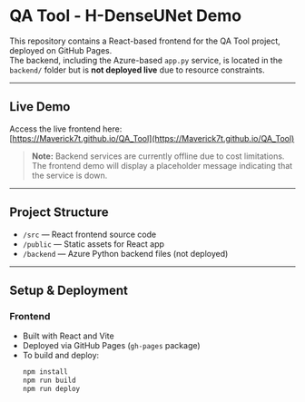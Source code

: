 # QA Tool - H-DenseUNet Demo

This repository contains a React-based frontend for the QA Tool project, deployed on GitHub Pages.  
The backend, including the Azure-based `app.py` service, is located in the `backend/` folder but is **not deployed live** due to resource constraints.

---

## Live Demo

Access the live frontend here:  
[https://Maverick7t.github.io/QA_Tool](https://Maverick7t.github.io/QA_Tool)

> **Note:** Backend services are currently offline due to cost limitations.  
> The frontend demo will display a placeholder message indicating that the service is down.

---

## Project Structure

- `/src` — React frontend source code  
- `/public` — Static assets for React app  
- `/backend` — Azure Python backend files (not deployed)  

---

## Setup & Deployment

### Frontend

- Built with React and Vite  
- Deployed via GitHub Pages (`gh-pages` package)  
- To build and deploy:  
  ```bash
  npm install
  npm run build
  npm run deploy
